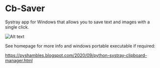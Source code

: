# Cb-Saver
Systray app for Windows that allows you to save text and images with a single click.

![Alt text](https://1.bp.blogspot.com/-fSRoRkV3Rqc/X3P6tZPaJ5I/AAAAAAAABO8/XQWpLLKLaVg-XYT_TkkPU2YaZJ8Yi-kCQCLcBGAsYHQ/s454/cbsaver-v026-main.jpg)

See homepage for more info and windows portable executable if required:

https://pyshambles.blogspot.com/2020/09/python-systray-clipboard-manager.html

